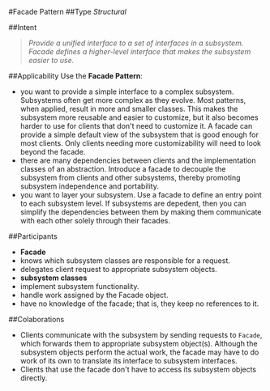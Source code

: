 #Facade Pattern
##Type
*Structural*

##Intent
> *Provide a unified interface to a set of interfaces in a subsystem. Facade defines a higher-level interface that makes the subsystem easier to use.*

##Applicability
Use the **Facade Pattern**:
- you want to provide a simple interface to a complex subsystem. Subsystems often get more complex as they evolve. Most patterns, when applied, result in more and smaller classes. This makes the subsystem more reusable and easier to customize, but it also becomes harder to use for clients that don't need to customize it. A facade can provide a simple default view of the subsystem that is good enough for most clients. Only clients needing more customizability will need to look beyond the facade.
- there are many dependencies between clients and the implementation classes of an abstraction. Introduce a facade to decouple the subsystem from clients and other subsystems, thereby promoting subsystem independence and portability.
- you want to layer your subsystem. Use a facade to define an entry point to each subsystem level. If subsystems are depedent, then you can simplify the dependencies between them by making them communicate with each other solely through their facades.

##Participants
- **Facade**
 - knows which subsystem classes are responsible for a request.
 - delegates client request to appropriate subsystem objects.
- **subsystem classes**
 - implement subsystem functionality.
 - handle work assigned by the Facade object.
 - have no knowledge of the facade; that is, they keep no references to it.
 
##Colaborations
 - Clients communicate with the subsystem by sending requests to `Facade`, which forwards them to appropriate subsystem object(s). Although the subsystem objects perform the actual work, the facade may have to do work of its own to translate its interface to subsystem interfaces.
 - Clients that use the facade don't have to access its subsystem objects directly.
